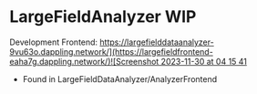 # LargeFieldAnalyzer WIP


Development Frontend: [https://largefielddataanalyzer-9vu63o.dappling.network/](https://largefieldfrontend-eaha7g.dappling.network/)![Screenshot 2023-11-30 at 04 15 41](https://github.com/noryev/LargeFieldAnalyzer/assets/30084404/60b751fa-c210-4391-9ec3-36ee73b63e6a)

- Found in LargeFieldDataAnalyzer/AnalyzerFrontend
